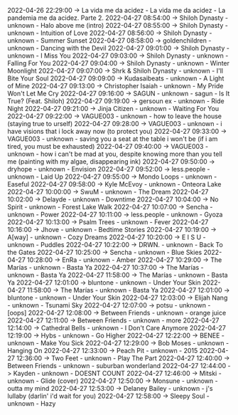 2022-04-26 22:29:00 -> La vida me da acidez - La vida me da acidez - La pandemia me da acidez. Parte 2.
2022-04-27 08:54:00 -> Shiloh Dynasty - unknown - Halo above me (intro)
2022-04-27 08:55:00 -> Shiloh Dynasty - unknown - Intuition of Love
2022-04-27 08:56:00 -> Shiloh Dynasty - unknown - Summer Sunset
2022-04-27 08:58:00 -> goldenchildren - unknown - Dancing with the Devil
2022-04-27 09:01:00 -> Shiloh Dynasty - unknown - I Miss You
2022-04-27 09:03:00 -> Shiloh Dynasty - unknown - Falling For You
2022-04-27 09:04:00 -> Shiloh Dynasty - unknown - Winter Moonlight
2022-04-27 09:07:00 -> Shrk & Shiloh Dynasty - unknown - I'll Bite Your Soul
2022-04-27 09:09:00 -> Kudasaibeats - unknown - A Light of Mine
2022-04-27 09:13:00 -> Christopher Isaiah - unknown - My Pride Won't Let Me Cry
2022-04-27 09:16:00 -> SAGUN - unknown - sagun - Is It True? (Feat. Shiloh)
2022-04-27 09:19:00 -> gersoun ex - unknown - Ride Night
2022-04-27 09:21:00 -> Jinja Citizen - unknown - Waiting For You
2022-04-27 09:22:00 -> VAGUE003 - unknown - how to leave the house (staying true to urself)
2022-04-27 09:28:00 -> VAGUE003 - unknown - i have visions that i lock away now (to protect you)
2022-04-27 09:33:00 -> VAGUE003 - unknown - saving you a seat at the table i won't be (if i am tired, you must be exhausted)
2022-04-27 09:40:00 -> VAGUE003 - unknown - how i can't be mad at you, despite knowing more than you tell me (painting with my algae, disappearing ink)
2022-04-27 09:50:00 -> dryhope - unknown - Envision
2022-04-27 09:52:00 -> less.people - unknown - Laid Up
2022-04-27 09:55:00 -> Mondo Loops - unknown - Easeful
2022-04-27 09:58:00 -> Kyle McEvoy - unknown - Onteora Lake
2022-04-27 10:00:00 -> SwuM - unknown - The Dream
2022-04-27 10:02:00 -> Delayde - unknown - Downtime
2022-04-27 10:04:00 -> No Spirit - unknown - Forest Lake Walk
2022-04-27 10:07:00 -> Sencha - unknown - Power
2022-04-27 10:11:00 -> less.people - unknown - Gyoza
2022-04-27 10:13:00 -> Psalm Trees - unknown - Fever
2022-04-27 10:16:00 -> Jhove - unknown - Bedtime Stories
2022-04-27 10:19:00 -> A[way] - unknown - Cozy Dreams
2022-04-27 10:20:00 -> E I S U - unknown - Puddles
2022-04-27 10:22:00 -> DRWN. - unknown - Back To the Gates
2022-04-27 10:25:00 -> Sencha - unknown - Blue Skies
2022-04-27 10:28:00 -> EnRa - unknown - Amber
2022-04-27 10:29:00 -> The Marías - unknown - Basta Ya
2022-04-27 10:37:00 -> The Marías - unknown - Basta Ya
2022-04-27 11:58:00 -> The Marías - unknown - Basta Ya
2022-04-27 12:01:00 -> bluntone - unknown - Under Your Skin
2022-04-27 11:58:00 -> The Marías - unknown - Basta Ya
2022-04-27 12:01:00 -> bluntone - unknown - Under Your Skin
2022-04-27 12:03:00 -> Elijah Nang - unknown - Tsunami Sky
2022-04-27 12:07:00 -> potsu - unknown - [oops]
2022-04-27 12:08:00 -> Between Friends - unknown - orange juice
2022-04-27 12:11:00 -> Between Friends - unknown - more
2022-04-27 12:14:00 -> Cathedral Bells - unknown - I Don't Care Anymore
2022-04-27 12:19:00 -> Hybs - unknown - Go Higher
2022-04-27 12:22:00 -> BENEE - unknown - Make You Sick
2022-04-27 12:29:00 -> Bob Moses - unknown - Hanging On
2022-04-27 12:33:00 -> Peach Pit - unknown - 2015
2022-04-27 12:36:00 -> Two Feet - unknown - Play The Part
2022-04-27 12:40:00 -> Between Friends - unknown - suburban wonderland
2022-04-27 12:44:00 -> Kayden - unknown - DOESNT COUNT
2022-04-27 12:46:00 -> Mitski - unknown - Glide (cover)
2022-04-27 12:50:00 -> Monsune - unknown - outta my mind
2022-04-27 12:53:00 -> Delaney Bailey - unknown - j's lullaby (darlin' i'd wait for you)
2022-04-27 12:58:00 -> Sleepy Soul - unknown - Hazy
